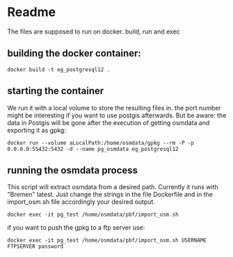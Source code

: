 # Readme
The files are supposed to run on docker. build, run and exec

## building the docker container:

```
docker build -t eg_postgresql12 .
 ```
## starting the container
We run it with a local volume to store the resulting files in. the port number might be interesting if you want to use postgis afterwards. But be aware: the data in Postgis will be gone after the execution of getting osmdata and exporting it as gpkg:

```
docker run --volume aLocalPath:/home/osmdata/gpkg --rm -P -p 0.0.0.0:55432:5432 -d --name pg_osmdata eg_postgresql12
```
## running the osmdata process
This script will extract osmdata from a desired path. Currently it runs with "Bremen" latest. Just change the strings in the file Dockerfile and in the import_osm.sh file accordingly your desired output.

```
docker exec -it pg_test /home/osmdata/pbf/import_osm.sh
```

if you want to push the gpkg to a ftp server use:
```
docker exec -it pg_test /home/osmdata/pbf/import_osm.sh USERNAME FTPSERVER password
```
